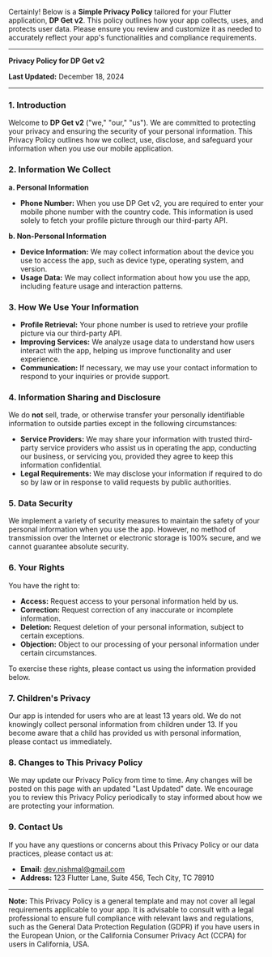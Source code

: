Certainly! Below is a **Simple Privacy Policy** tailored for your Flutter application, **DP Get v2**. This policy outlines how your app collects, uses, and protects user data. Please ensure you review and customize it as needed to accurately reflect your app's functionalities and compliance requirements.

---

**Privacy Policy for DP Get v2**

**Last Updated:** December 18, 2024

---

### 1. Introduction

Welcome to **DP Get v2** ("we," "our," "us"). We are committed to protecting your privacy and ensuring the security of your personal information. This Privacy Policy outlines how we collect, use, disclose, and safeguard your information when you use our mobile application.

### 2. Information We Collect

**a. Personal Information**

- **Phone Number:** When you use DP Get v2, you are required to enter your mobile phone number with the country code. This information is used solely to fetch your profile picture through our third-party API.

**b. Non-Personal Information**

- **Device Information:** We may collect information about the device you use to access the app, such as device type, operating system, and version.
- **Usage Data:** We may collect information about how you use the app, including feature usage and interaction patterns.

### 3. How We Use Your Information

- **Profile Retrieval:** Your phone number is used to retrieve your profile picture via our third-party API.
- **Improving Services:** We analyze usage data to understand how users interact with the app, helping us improve functionality and user experience.
- **Communication:** If necessary, we may use your contact information to respond to your inquiries or provide support.

### 4. Information Sharing and Disclosure

We do **not** sell, trade, or otherwise transfer your personally identifiable information to outside parties except in the following circumstances:

- **Service Providers:** We may share your information with trusted third-party service providers who assist us in operating the app, conducting our business, or servicing you, provided they agree to keep this information confidential.
- **Legal Requirements:** We may disclose your information if required to do so by law or in response to valid requests by public authorities.

### 5. Data Security

We implement a variety of security measures to maintain the safety of your personal information when you use the app. However, no method of transmission over the Internet or electronic storage is 100% secure, and we cannot guarantee absolute security.

### 6. Your Rights

You have the right to:

- **Access:** Request access to your personal information held by us.
- **Correction:** Request correction of any inaccurate or incomplete information.
- **Deletion:** Request deletion of your personal information, subject to certain exceptions.
- **Objection:** Object to our processing of your personal information under certain circumstances.

To exercise these rights, please contact us using the information provided below.

### 7. Children's Privacy

Our app is intended for users who are at least 13 years old. We do not knowingly collect personal information from children under 13. If you become aware that a child has provided us with personal information, please contact us immediately.

### 8. Changes to This Privacy Policy

We may update our Privacy Policy from time to time. Any changes will be posted on this page with an updated "Last Updated" date. We encourage you to review this Privacy Policy periodically to stay informed about how we are protecting your information.

### 9. Contact Us

If you have any questions or concerns about this Privacy Policy or our data practices, please contact us at:

- **Email:** dev.nishmal@gmail.com
- **Address:** 123 Flutter Lane, Suite 456, Tech City, TC 78910

---

**Note:** This Privacy Policy is a general template and may not cover all legal requirements applicable to your app. It is advisable to consult with a legal professional to ensure full compliance with relevant laws and regulations, such as the General Data Protection Regulation (GDPR) if you have users in the European Union, or the California Consumer Privacy Act (CCPA) for users in California, USA.
